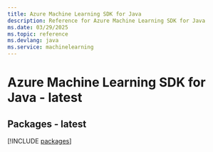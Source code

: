 ```yaml
---
title: Azure Machine Learning SDK for Java
description: Reference for Azure Machine Learning SDK for Java
ms.date: 03/29/2025
ms.topic: reference
ms.devlang: java
ms.service: machinelearning
---
```

# Azure Machine Learning SDK for Java - latest
## Packages - latest
[!INCLUDE [packages](machine-learning-index.md)]
